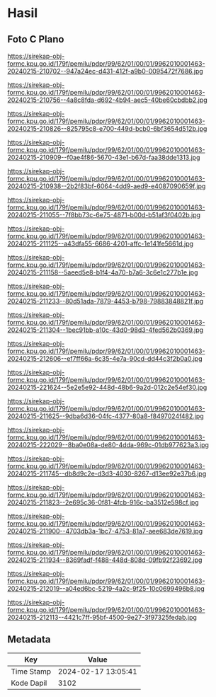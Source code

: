 # Hasil

## Foto C Plano

https://sirekap-obj-formc.kpu.go.id/179f/pemilu/pdpr/99/62/01/00/01/9962010001463-20240215-210702--947a24ec-d431-412f-a9b0-0095472f7686.jpg

https://sirekap-obj-formc.kpu.go.id/179f/pemilu/pdpr/99/62/01/00/01/9962010001463-20240215-210756--4a8c8fda-d692-4b94-aec5-40be60cbdbb2.jpg

https://sirekap-obj-formc.kpu.go.id/179f/pemilu/pdpr/99/62/01/00/01/9962010001463-20240215-210826--825795c8-e700-449d-bcb0-6bf3654d512b.jpg

https://sirekap-obj-formc.kpu.go.id/179f/pemilu/pdpr/99/62/01/00/01/9962010001463-20240215-210909--f0ae4f86-5670-43e1-b67d-faa38dde1313.jpg

https://sirekap-obj-formc.kpu.go.id/179f/pemilu/pdpr/99/62/01/00/01/9962010001463-20240215-210938--2b2f83bf-6064-4dd9-aed9-e4087090659f.jpg

https://sirekap-obj-formc.kpu.go.id/179f/pemilu/pdpr/99/62/01/00/01/9962010001463-20240215-211055--7f8bb73c-6e75-4871-b00d-b51af3f0402b.jpg

https://sirekap-obj-formc.kpu.go.id/179f/pemilu/pdpr/99/62/01/00/01/9962010001463-20240215-211125--a43dfa55-6686-4201-affc-1e141fe5661d.jpg

https://sirekap-obj-formc.kpu.go.id/179f/pemilu/pdpr/99/62/01/00/01/9962010001463-20240215-211158--5aeed5e8-b1f4-4a70-b7a6-3c6e1c277b1e.jpg

https://sirekap-obj-formc.kpu.go.id/179f/pemilu/pdpr/99/62/01/00/01/9962010001463-20240215-211233--80d51ada-7879-4453-b798-79883848821f.jpg

https://sirekap-obj-formc.kpu.go.id/179f/pemilu/pdpr/99/62/01/00/01/9962010001463-20240215-211304--1bec91bb-a10c-43d0-98d3-4fed562b0369.jpg

https://sirekap-obj-formc.kpu.go.id/179f/pemilu/pdpr/99/62/01/00/01/9962010001463-20240215-212606--ef7ff66a-6c35-4e7a-90cd-dd44c3f2b0a0.jpg

https://sirekap-obj-formc.kpu.go.id/179f/pemilu/pdpr/99/62/01/00/01/9962010001463-20240215-221624--5e2e5e92-448d-48b6-9a2d-012c2e54ef30.jpg

https://sirekap-obj-formc.kpu.go.id/179f/pemilu/pdpr/99/62/01/00/01/9962010001463-20240215-211625--9dba6d36-04fc-4377-80a8-f8497024f482.jpg

https://sirekap-obj-formc.kpu.go.id/179f/pemilu/pdpr/99/62/01/00/01/9962010001463-20240215-222029--8ba0e08a-de80-4dda-969c-01db977623a3.jpg

https://sirekap-obj-formc.kpu.go.id/179f/pemilu/pdpr/99/62/01/00/01/9962010001463-20240215-211745--db8d9c2e-d3d3-4030-8267-d13ee92e37b6.jpg

https://sirekap-obj-formc.kpu.go.id/179f/pemilu/pdpr/99/62/01/00/01/9962010001463-20240215-211823--2e695c36-0f81-4fcb-916c-ba3512e598cf.jpg

https://sirekap-obj-formc.kpu.go.id/179f/pemilu/pdpr/99/62/01/00/01/9962010001463-20240215-211900--4703db3a-1bc7-4753-81a7-aee683de7619.jpg

https://sirekap-obj-formc.kpu.go.id/179f/pemilu/pdpr/99/62/01/00/01/9962010001463-20240215-211934--8369fadf-f488-448d-808d-09fb92f23692.jpg

https://sirekap-obj-formc.kpu.go.id/179f/pemilu/pdpr/99/62/01/00/01/9962010001463-20240215-212019--a04ed6bc-5219-4a2c-9f25-10c0699496b8.jpg

https://sirekap-obj-formc.kpu.go.id/179f/pemilu/pdpr/99/62/01/00/01/9962010001463-20240215-212113--4421c7ff-95bf-4500-9e27-3f97325fedab.jpg


## Metadata

| Key        | Value               |
| ---------- | ------------------- |
| Time Stamp | 2024-02-17 13:05:41 |
| Kode Dapil | 3102                |



